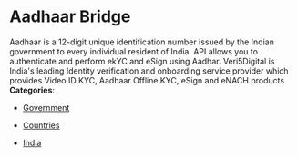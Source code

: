 # Aadhaar Bridge


Aadhaar is a 12-digit unique identification number issued by the Indian government to every individual resident of India.  API allows you to authenticate and perform ekYC and eSign using Aadhar. Veri5Digital is India's leading Identity verification and onboarding service provider which provides Video ID KYC, Aadhaar Offline KYC, eSign and eNACH products
**Categories**:

- [Government](https://github/awesome-apis/awesome-apis#government)

- [Countries](https://github/awesome-apis/awesome-apis#countries)

- [India](https://github/awesome-apis/awesome-apis#india)



